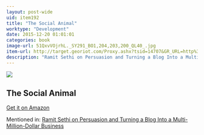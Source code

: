 ```yaml
---
layout: post-wide
uid: item192
title: "The Social Animal"
worktype: "Development"
date: 2015-12-20 01:01:01
categories: book
image-url: 51QxvVOjrhL._SY291_BO1,204,203,200_QL40_.jpg
item-url: http://target.georiot.com/Proxy.ashx?tsid=14707&GR_URL=http%3A%2F%2Fwww.amazon.com%2FSocial-Animal-Elliot-Aronson%2Fdp%2F1429233419%2F
description: "Ramit Sethi on Persuasion and Turning a Blog Into a Multi-Million-Dollar Business"
---
```

<a href="http://target.georiot.com/Proxy.ashx?tsid=14707&GR_URL=http%3A%2F%2Fwww.amazon.com%2FSocial-Animal-Elliot-Aronson%2Fdp%2F1429233419%2F" target="blank"><img src="../../../../img/thumbs/51QxvVOjrhL._SY291_BO1,204,203,200_QL40_.jpg" class="prod-img"></a>
<h2>The Social Animal</h2>
<p><a href="http://target.georiot.com/Proxy.ashx?tsid=14707&GR_URL=http%3A%2F%2Fwww.amazon.com%2FSocial-Animal-Elliot-Aronson%2Fdp%2F1429233419%2F" target="blank">Get it on Amazon</a><p>
<p>Mentioned in: <a href="http://fourhourworkweek.com/2014/10/09/ramit-sethi-on-persuasion-and-turning-a-blog-into-a-multi-million-dollar-business/" target="blank">Ramit Sethi on Persuasion and Turning a Blog Into a Multi-Million-Dollar Business</a></p>
